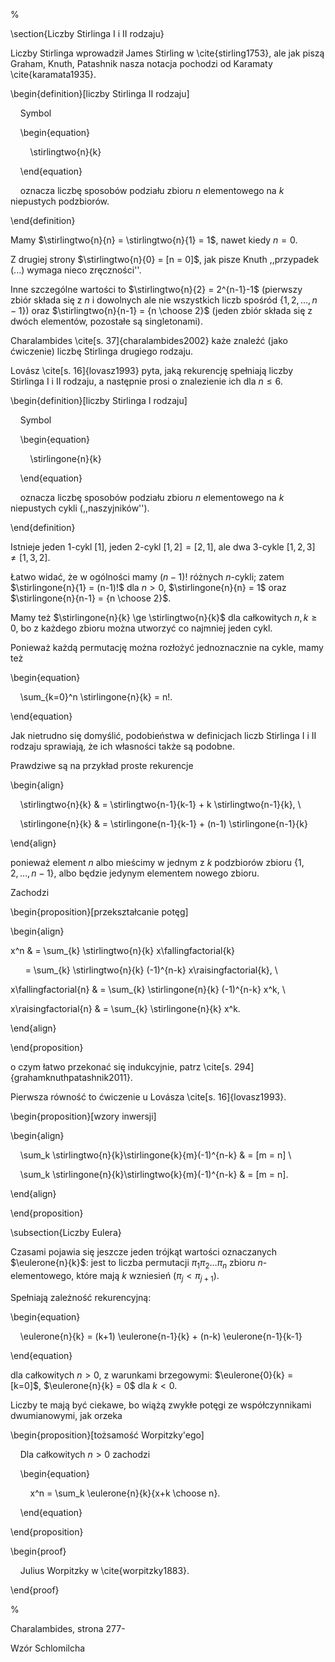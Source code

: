 %

  

\section{Liczby Stirlinga I i II rodzaju}

Liczby Stirlinga wprowadził James Stirling w \cite{stirling1753}, ale jak piszą Graham, Knuth, Patashnik nasza notacja pochodzi od Karamaty \cite{karamata1935}.

  

\begin{definition}[liczby Stirlinga II rodzaju]

    Symbol

    \begin{equation}

        \stirlingtwo{n}{k}

    \end{equation}

    oznacza liczbę sposobów podziału zbioru $n$ elementowego na $k$ niepustych podzbiorów.

\end{definition}

  

Mamy $\stirlingtwo{n}{n} = \stirlingtwo{n}{1} = 1$, nawet kiedy $n = 0$.

Z drugiej strony $\stirlingtwo{n}{0} = [n = 0]$, jak pisze Knuth ,,przypadek (...) wymaga nieco zręczności''.

Inne szczególne wartości to $\stirlingtwo{n}{2} = 2^{n-1}-1$ (pierwszy zbiór składa się z $n$ i dowolnych ale nie wszystkich liczb spośród $\{1, 2, ..., n-1\}$) oraz $\stirlingtwo{n}{n-1} = {n \choose 2}$ (jeden zbiór składa się z dwóch elementów, pozostałe są singletonami).

  

Charalambides \cite[s. 37]{charalambides2002} każe znaleźć (jako ćwiczenie) liczbę Stirlinga drugiego rodzaju.

Lovász \cite[s. 16]{lovasz1993} pyta, jaką rekurencję spełniają liczby Stirlinga I i II rodzaju, a następnie prosi o znalezienie ich dla $n \le 6$.

  

\begin{definition}[liczby Stirlinga I rodzaju]

    Symbol

    \begin{equation}

        \stirlingone{n}{k}

    \end{equation}

    oznacza liczbę sposobów podziału zbioru $n$ elementowego na $k$ niepustych cykli (,,naszyjników'').

\end{definition}

  

Istnieje jeden 1-cykl $[1]$, jeden 2-cykl $[1, 2] = [2, 1]$, ale dwa 3-cykle $[1, 2, 3] \neq [1, 3, 2]$.

Łatwo widać, że w ogólności mamy $(n-1)!$ różnych $n$-cykli; zatem $\stirlingone{n}{1} = (n-1)!$ dla $n > 0$, $\stirlingone{n}{n} = 1$ oraz $\stirlingone{n}{n-1} = {n \choose 2}$.

Mamy też $\stirlingone{n}{k} \ge \stirlingtwo{n}{k}$ dla całkowitych $n, k \ge 0$, bo z każdego zbioru można utworzyć co najmniej jeden cykl.

  

Ponieważ każdą permutację można rozłożyć jednoznacznie na cykle, mamy też

\begin{equation}

    \sum_{k=0}^n \stirlingone{n}{k} = n!.

\end{equation}

  

Jak nietrudno się domyślić, podobieństwa w definicjach liczb Stirlinga I i II rodzaju sprawiają, że ich własności także są podobne.

Prawdziwe są na przykład proste rekurencje

\begin{align}

    \stirlingtwo{n}{k} & = \stirlingtwo{n-1}{k-1} + k \stirlingtwo{n-1}{k}, \\

    \stirlingone{n}{k} & = \stirlingone{n-1}{k-1} + (n-1) \stirlingone{n-1}{k}

\end{align}

ponieważ element $n$ albo mieścimy w jednym z $k$ podzbiorów zbioru $\{1, 2, \ldots, n-1\}$, albo będzie jedynym elementem nowego zbioru.

  

Zachodzi

  

\begin{proposition}[przekształcanie potęg]

\begin{align}

x^n & = \sum_{k} \stirlingtwo{n}{k} x\fallingfactorial{k}

      = \sum_{k} \stirlingtwo{n}{k} (-1)^{n-k} x\raisingfactorial{k}, \\

x\fallingfactorial{n} & = \sum_{k} \stirlingone{n}{k} (-1)^{n-k} x^k, \\

x\raisingfactorial{n} & = \sum_{k} \stirlingone{n}{k} x^k.

\end{align}

\end{proposition}

  

o czym łatwo przekonać się indukcyjnie, patrz \cite[s. 294]{grahamknuthpatashnik2011}.

Pierwsza równość to ćwiczenie u Lovásza \cite[s. 16]{lovasz1993}.

  

\begin{proposition}[wzory inwersji]

\begin{align}

    \sum_k \stirlingtwo{n}{k}\stirlingone{k}{m}(-1)^{n-k} & = [m = n] \\

    \sum_k \stirlingone{n}{k}\stirlingtwo{k}{m}(-1)^{n-k} & = [m = n].

\end{align}

\end{proposition}

  

\subsection{Liczby Eulera}

Czasami pojawia się jeszcze jeden trójkąt wartości oznaczanych $\eulerone{n}{k}$: jest to liczba permutacji $\pi_1\pi_2\dots\pi_n$ zbioru $n$-elementowego, które mają $k$ wzniesień ($\pi_j < \pi_{j+1}$).

Spełniają zależność rekurencyjną:

\begin{equation}

    \eulerone{n}{k} = (k+1) \eulerone{n-1}{k} + (n-k) \eulerone{n-1}{k-1}

\end{equation}

dla całkowitych $n > 0$, z warunkami brzegowymi: $\eulerone{0}{k} = [k=0]$, $\eulerone{n}{k} = 0$ dla $k < 0$.

  

Liczby te mają być ciekawe, bo wiążą zwykłe potęgi ze współczynnikami dwumianowymi, jak orzeka

  

\begin{proposition}[tożsamość Worpitzky'ego]

    Dla całkowitych $n > 0$ zachodzi

    \begin{equation}

        x^n = \sum_k \eulerone{n}{k}{x+k \choose n}.

    \end{equation}

\end{proposition}

  

\begin{proof}

    Julius Worpitzky w \cite{worpitzky1883}.

\end{proof}

  

%

  

Charalambides, strona 277-

Wzór Schlomilcha